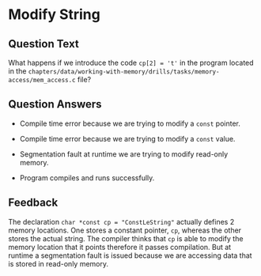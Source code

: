 # Modify String

## Question Text

What happens if we introduce the code `cp[2] = 't'` in the program located in the `chapters/data/working-with-memory/drills/tasks/memory-access/mem_access.c` file?

## Question Answers

- Compile time error because we are trying to modify a `const` pointer.

- Compile time error because we are trying to modify a `const` value.

+ Segmentation fault at runtime we are trying to modify read-only memory.

- Program compiles and runs successfully.

## Feedback

The declaration `char *const cp = "ConstLeString"` actually defines 2 memory locations.
One stores a constant pointer, `cp`, whereas the other stores the actual string.
The compiler thinks that `cp` is able to modify the memory location that it points therefore it passes compilation.
But at runtime a segmentation fault is issued because we are accessing data that is stored in read-only memory.
